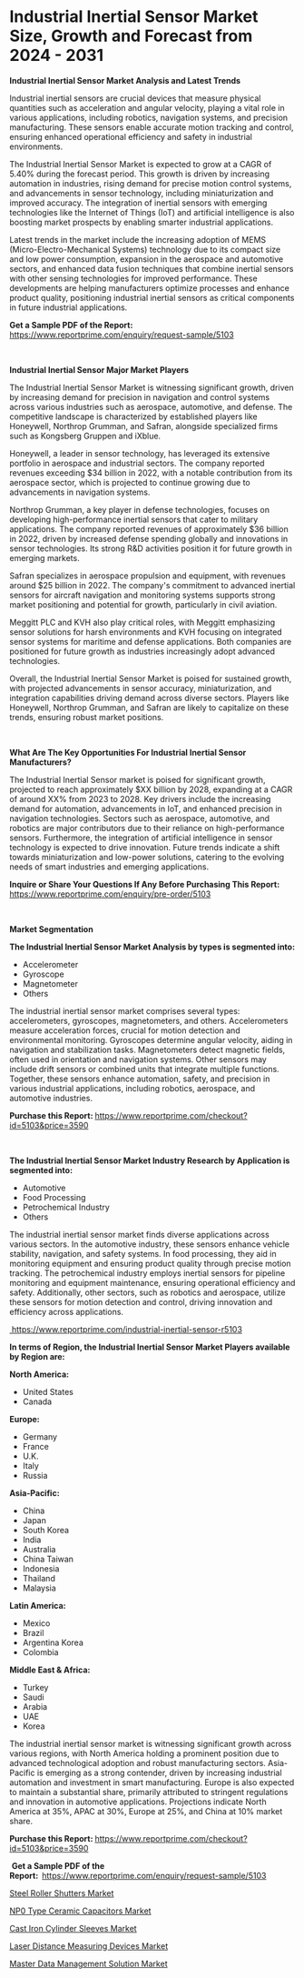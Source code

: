 <p><h1>Industrial Inertial Sensor Market Size, Growth and Forecast from 2024 - 2031</h1></p><p><strong>Industrial Inertial Sensor Market Analysis and Latest Trends</strong></p>
<p><p>Industrial inertial sensors are crucial devices that measure physical quantities such as acceleration and angular velocity, playing a vital role in various applications, including robotics, navigation systems, and precision manufacturing. These sensors enable accurate motion tracking and control, ensuring enhanced operational efficiency and safety in industrial environments.</p><p>The Industrial Inertial Sensor Market is expected to grow at a CAGR of 5.40% during the forecast period. This growth is driven by increasing automation in industries, rising demand for precise motion control systems, and advancements in sensor technology, including miniaturization and improved accuracy. The integration of inertial sensors with emerging technologies like the Internet of Things (IoT) and artificial intelligence is also boosting market prospects by enabling smarter industrial applications.</p><p>Latest trends in the market include the increasing adoption of MEMS (Micro-Electro-Mechanical Systems) technology due to its compact size and low power consumption, expansion in the aerospace and automotive sectors, and enhanced data fusion techniques that combine inertial sensors with other sensing technologies for improved performance. These developments are helping manufacturers optimize processes and enhance product quality, positioning industrial inertial sensors as critical components in future industrial applications.</p></p>
<p><strong>Get a Sample PDF of the Report:&nbsp;</strong> <a href="https://www.reportprime.com/enquiry/request-sample/5103?utm_campaign=1994&utm_medium=2&utm_source=Github&utm_content=ia&utm_term=24122024&utm_id=industrial-inertial-sensor">https://www.reportprime.com/enquiry/request-sample/5103</a></p>
<p>&nbsp;</p>
<p><strong>Industrial Inertial Sensor Major Market Players</strong></p>
<p><p>The Industrial Inertial Sensor Market is witnessing significant growth, driven by increasing demand for precision in navigation and control systems across various industries such as aerospace, automotive, and defense. The competitive landscape is characterized by established players like Honeywell, Northrop Grumman, and Safran, alongside specialized firms such as Kongsberg Gruppen and iXblue.</p><p>Honeywell, a leader in sensor technology, has leveraged its extensive portfolio in aerospace and industrial sectors. The company reported revenues exceeding $34 billion in 2022, with a notable contribution from its aerospace sector, which is projected to continue growing due to advancements in navigation systems.</p><p>Northrop Grumman, a key player in defense technologies, focuses on developing high-performance inertial sensors that cater to military applications. The company reported revenues of approximately $36 billion in 2022, driven by increased defense spending globally and innovations in sensor technologies. Its strong R&D activities position it for future growth in emerging markets.</p><p>Safran specializes in aerospace propulsion and equipment, with revenues around $25 billion in 2022. The company's commitment to advanced inertial sensors for aircraft navigation and monitoring systems supports strong market positioning and potential for growth, particularly in civil aviation.</p><p>Meggitt PLC and KVH also play critical roles, with Meggitt emphasizing sensor solutions for harsh environments and KVH focusing on integrated sensor systems for maritime and defense applications. Both companies are positioned for future growth as industries increasingly adopt advanced technologies.</p><p>Overall, the Industrial Inertial Sensor Market is poised for sustained growth, with projected advancements in sensor accuracy, miniaturization, and integration capabilities driving demand across diverse sectors. Players like Honeywell, Northrop Grumman, and Safran are likely to capitalize on these trends, ensuring robust market positions.</p></p>
<p>&nbsp;</p>
<p><strong>What Are The Key Opportunities For Industrial Inertial Sensor Manufacturers?</strong></p>
<p><p>The Industrial Inertial Sensor market is poised for significant growth, projected to reach approximately $XX billion by 2028, expanding at a CAGR of around XX% from 2023 to 2028. Key drivers include the increasing demand for automation, advancements in IoT, and enhanced precision in navigation technologies. Sectors such as aerospace, automotive, and robotics are major contributors due to their reliance on high-performance sensors. Furthermore, the integration of artificial intelligence in sensor technology is expected to drive innovation. Future trends indicate a shift towards miniaturization and low-power solutions, catering to the evolving needs of smart industries and emerging applications.</p></p>
<p><strong>Inquire or Share Your Questions If Any Before Purchasing This Report:</strong> <a href="https://www.reportprime.com/enquiry/pre-order/5103?utm_campaign=1994&utm_medium=2&utm_source=Github&utm_content=ia&utm_term=24122024&utm_id=industrial-inertial-sensor">https://www.reportprime.com/enquiry/pre-order/5103</a></p>
<p>&nbsp;</p>
<p><strong>Market Segmentation</strong></p>
<p><strong>The Industrial Inertial Sensor Market Analysis by types is segmented into:</strong></p>
<p><ul><li>Accelerometer</li><li>Gyroscope</li><li>Magnetometer</li><li>Others</li></ul></p>
<p><p>The industrial inertial sensor market comprises several types: accelerometers, gyroscopes, magnetometers, and others. Accelerometers measure acceleration forces, crucial for motion detection and environmental monitoring. Gyroscopes determine angular velocity, aiding in navigation and stabilization tasks. Magnetometers detect magnetic fields, often used in orientation and navigation systems. Other sensors may include drift sensors or combined units that integrate multiple functions. Together, these sensors enhance automation, safety, and precision in various industrial applications, including robotics, aerospace, and automotive industries.</p></p>
<p><strong>Purchase this Report:&nbsp;</strong><a href="https://www.reportprime.com/checkout?id=5103&price=3590&utm_campaign=1994&utm_medium=2&utm_source=Github&utm_content=ia&utm_term=24122024&utm_id=industrial-inertial-sensor">https://www.reportprime.com/checkout?id=5103&price=3590</a></p>
<p>&nbsp;</p>
<p><strong>The Industrial Inertial Sensor Market Industry Research by Application is segmented into:</strong></p>
<p><ul><li>Automotive</li><li>Food Processing</li><li>Petrochemical Industry</li><li>Others</li></ul></p>
<p><p>The industrial inertial sensor market finds diverse applications across various sectors. In the automotive industry, these sensors enhance vehicle stability, navigation, and safety systems. In food processing, they aid in monitoring equipment and ensuring product quality through precise motion tracking. The petrochemical industry employs inertial sensors for pipeline monitoring and equipment maintenance, ensuring operational efficiency and safety. Additionally, other sectors, such as robotics and aerospace, utilize these sensors for motion detection and control, driving innovation and efficiency across applications.</p></p>
<p><a href="https://www.reportprime.com/industrial-inertial-sensor-r5103?utm_campaign=1994&utm_medium=2&utm_source=Github&utm_content=ia&utm_term=24122024&utm_id=industrial-inertial-sensor">&nbsp;https://www.reportprime.com/industrial-inertial-sensor-r5103</a></p>
<p><strong>In terms of Region, the Industrial Inertial Sensor Market Players available by Region are:</strong></p>
<p>
    <p> <strong> North America: </strong>
        <ul>
            <li>United States</li>
            <li>Canada</li>
        </ul>
        </p> 
    <p> <strong> Europe: </strong>
        <ul>
            <li>Germany</li>
            <li>France</li>
            <li>U.K.</li>
            <li>Italy</li>
            <li>Russia</li>
        </ul>
        </p> 
    <p> <strong> Asia-Pacific: </strong>
        <ul>
            <li>China</li>
            <li>Japan</li>
            <li>South Korea</li>
            <li>India</li>
            <li>Australia</li>
            <li>China Taiwan</li>
            <li>Indonesia</li>
            <li>Thailand</li>
            <li>Malaysia</li>
        </ul>
        </p> 
    <p> <strong> Latin America: </strong>
        <ul>
            <li>Mexico</li>
            <li>Brazil</li>
            <li>Argentina Korea</li>
            <li>Colombia</li>
        </ul>
        </p> 
    <p> <strong> Middle East & Africa: </strong>
        <ul>
            <li>Turkey</li>
            <li>Saudi</li>
            <li>Arabia</li>
            <li>UAE</li>
            <li>Korea</li>
        </ul>
    </p>
    </p>
<p><p>The industrial inertial sensor market is witnessing significant growth across various regions, with North America holding a prominent position due to advanced technological adoption and robust manufacturing sectors. Asia-Pacific is emerging as a strong contender, driven by increasing industrial automation and investment in smart manufacturing. Europe is also expected to maintain a substantial share, primarily attributed to stringent regulations and innovation in automotive applications. Projections indicate North America at 35%, APAC at 30%, Europe at 25%, and China at 10% market share.</p></p>
<p><strong>Purchase this Report: </strong><a href="https://www.reportprime.com/checkout?id=5103&price=3590&utm_campaign=1994&utm_medium=2&utm_source=Github&utm_content=ia&utm_term=24122024&utm_id=industrial-inertial-sensor">https://www.reportprime.com/checkout?id=5103&price=3590</a></p>
<p>&nbsp;<strong>Get a Sample PDF of the Report:&nbsp;&nbsp;</strong><a href="https://www.reportprime.com/enquiry/request-sample/5103?utm_campaign=1994&utm_medium=2&utm_source=Github&utm_content=ia&utm_term=24122024&utm_id=industrial-inertial-sensor">https://www.reportprime.com/enquiry/request-sample/5103</a></p>
<p><strong></strong></p>
<p><p><a href="https://www.linkedin.com/pulse/a-mkt-nova-vc8zf?utm_campaign=1994&utm_medium=2&utm_source=Github&utm_content=ia&utm_term=24122024&utm_id=industrial-inertial-sensor">Steel Roller Shutters Market</a></p><p><a href="https://github.com/rahu1506/Market-Research-Report-List-6/blob/main/np0-type-ceramic-capacitors-market.md?utm_campaign=1994&utm_medium=2&utm_source=Github&utm_content=ia&utm_term=24122024&utm_id=industrial-inertial-sensor">NP0 Type Ceramic Capacitors Market</a></p><p><a href="https://www.linkedin.com/pulse/navigating-cast-iron-cylinder-sleeves-market-incorporating-dqs4e?utm_campaign=1994&utm_medium=2&utm_source=Github&utm_content=ia&utm_term=24122024&utm_id=industrial-inertial-sensor">Cast Iron Cylinder Sleeves Market</a></p><p><a href="https://www.linkedin.com/pulse/why-laser-distance-measuring-devices-market-thriving-vtwie?utm_campaign=1994&utm_medium=2&utm_source=Github&utm_content=ia&utm_term=24122024&utm_id=industrial-inertial-sensor">Laser Distance Measuring Devices Market</a></p><p><a href="https://www.linkedin.com/pulse/focus-master-data-management-solution-market-trends-metrics-sales-5jfxc?utm_campaign=1994&utm_medium=2&utm_source=Github&utm_content=ia&utm_term=24122024&utm_id=industrial-inertial-sensor">Master Data Management Solution Market</a></p></p>
